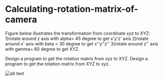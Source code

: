 # Calculating-rotation-matrix-of-camera

Figure below illustrates the transformation from coordinate xyz to XYZ: 
1)rotate around z axis with alpha= 45 degree to get x'y'z' axis 
2)rotate around x' axis with beta = 30 degree to get x''y''z'' 
3)rotate around z''
axis with gamma= 60 degree to get XYZ.

Design a program to get the rotation matrix from xyz to XYZ.
Design a program to get the rotation matrix from XYZ to xyz.

![alt text](https://github.com/KNITPhoenix/Calcultaing-rotation-matrix-of-camera/blob/main/task1_des.png?raw=true)
